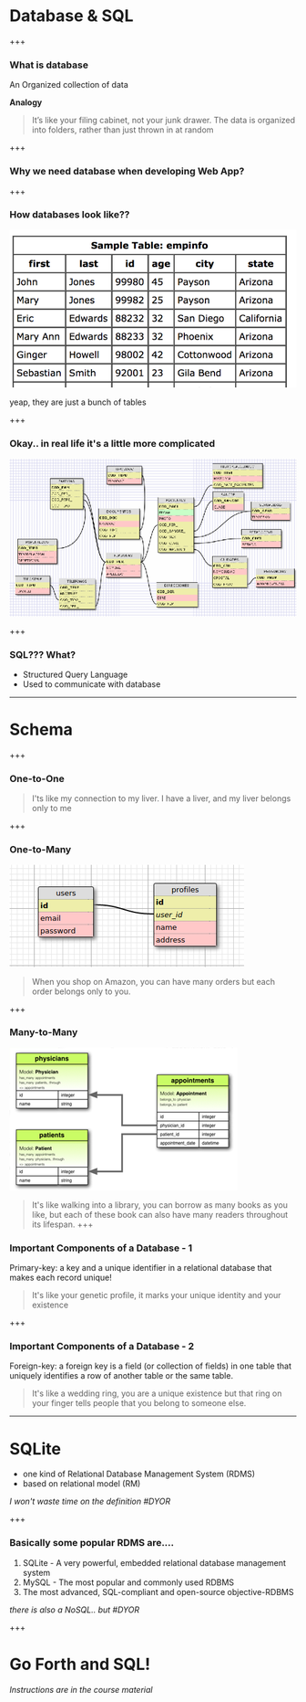 # Database & SQL

+++

### What is database

An Organized collection of data

**Analogy**

> It’s like your filing cabinet, not your junk drawer. The data is organized into folders, rather than just thrown in at random

+++

### Why we need database when developing Web App?

+++

### How databases look like??

![visual of database](database-look.png)

yeap, they are just a bunch of tables

+++

### Okay.. in real life it's a little more complicated
![visual of database](database-look.gif)

+++

### SQL??? What?

* Structured Query Language
* Used to communicate with database

---
# Schema

+++
### One-to-One

> I'ts like my connection to my liver. I have a liver, and my liver belongs only to me


+++

### One-to-Many

![one to many](onetomany.png)

> When you shop on Amazon, you can have many orders but each order belongs only to you.

+++

### Many-to-Many

![manytomany](manytomany.png)

> It's like walking into a library, you can borrow as many books as you like, but each of these book can also have many readers throughout its lifespan.
+++

### Important Components of a Database - 1 

Primary-key: a key and a unique identifier in a relational database that makes each record unique!

> It's like your genetic profile, it marks your unique identity and your existence

+++

### Important Components of a Database - 2 

Foreign-key: a foreign key is a field (or collection of fields) in one table that uniquely identifies a row of another table or the same table.

> It's like a wedding ring, you are a unique existence but that ring on your finger tells people that you belong to someone else.

---

# SQLite

* one kind of Relational Database Management System (RDMS)
* based on relational model (RM)

*I won't waste time on the definition #DYOR*

+++

### Basically some popular RDMS are....

1. SQLite - A very powerful, embedded relational database management system
2. MySQL - The most popular and commonly used RDBMS
3. The most advanced, SQL-compliant and open-source objective-RDBMS

*there is also a NoSQL.. but #DYOR*

+++

# Go Forth and SQL!

*Instructions are in the course material*




